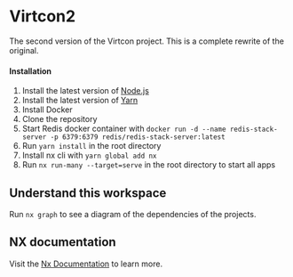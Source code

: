 # Virtcon2

The second version of the Virtcon project. This is a complete rewrite of the original. 

#### Installation

1. Install the latest version of [Node.js](https://nodejs.org/en/download/)
2. Install the latest version of [Yarn](https://yarnpkg.com/en/docs/install)
3. Install Docker
4. Clone the repository
5. Start Redis docker container with `docker run -d --name redis-stack-server -p 6379:6379 redis/redis-stack-server:latest`
6. Run `yarn install` in the root directory
7. Install nx cli with `yarn global add nx`
8. Run `nx run-many --target=serve` in the root directory to start all apps


## Understand this workspace

Run `nx graph` to see a diagram of the dependencies of the projects.

## NX documentation

Visit the [Nx Documentation](https://nx.dev) to learn more.
